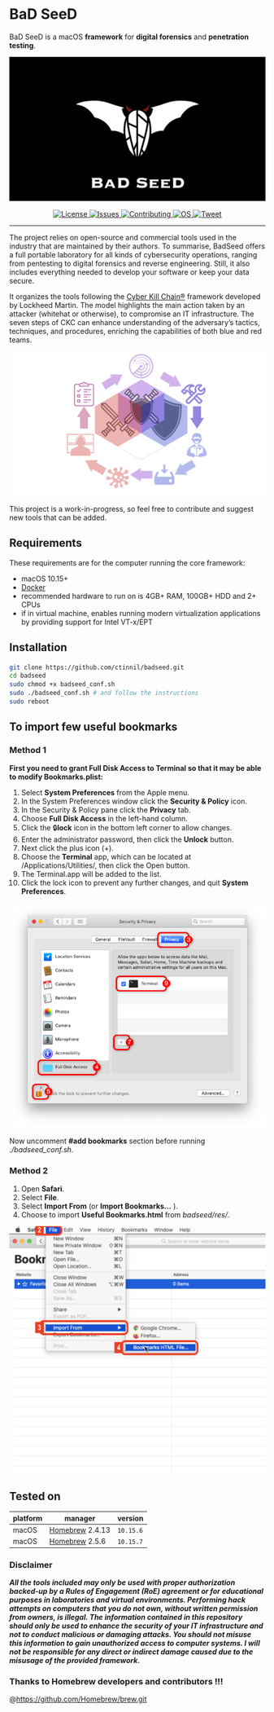 # BaD SeeD

BaD SeeD is a macOS **framework** for **digital forensics** and **penetration testing**.

![BaD SeeD](https://github.com/ctinnil/badseed/blob/master/res/logo.001.png?raw=true)

<p align="center">
  <a href="https://github.com/ctinnil/badseed/blob/master/LICENSE">
      <img src="https://img.shields.io/github/license/ctinnil/badseed" alt="License">
  </a>
  <a href="https://github.com/ctinnil/badseed/issues">
    <img src="https://img.shields.io/github/issues/ctinnil/badseed" alt="Issues">
  </a>
  <a href="https://github.com/ctinnil/badseed/pulls">
      <img src="https://img.shields.io/badge/contributions-welcome-brightgreen" alt="Contributing">
  </a>
  <a href="https://www.apple.com/macos/catalina/https://github.com/ctinnil/badseed/pulls">
      <img src="https://img.shields.io/badge/OS-macOS-brightgreen" alt="OS">
  </a>
  <a href="https://twitter.com/intent/tweet?text=BaD+SeeD+-+macOS+framework+to+improve+your+purple+teaming&amp;url=https%3A%2F%2Fgithub.com%2Fctinnil%2Fbadseed.gite&amp;via=ctinnil">
      <img src="https://img.shields.io/twitter/url?url=https%3A%2F%2Fgithub.com%2Fctinnil%2Fbadseed.git" alt="Tweet">
  </a>
</p>

---

The project relies on open-source and commercial tools used in the industry that are maintained by their authors. To summarise, BadSeed offers a full portable laboratory for all kinds of cybersecurity operations, ranging from pentesting to digital forensics and reverse engineering. Still, it also includes everything needed to develop your software or keep your data secure.

It organizes the tools following the [Cyber Kill Chain®](https://www.lockheedmartin.com/en-us/capabilities/cyber/cyber-kill-chain.html) framework developed by Lockheed Martin. The model highlights the main action taken by an attacker (whitehat or otherwise), to compromise an IT infrastructure. The seven steps of CKC can enhance understanding of the adversary’s tactics, techniques, and procedures, enriching the capabilities of both blue and red teams.

![CKC](https://github.com/ctinnil/badseed/blob/master/res/ckc.png?raw=true)

This project is a work-in-progress, so feel free to contribute and suggest new tools that can be added. 

Requirements 
-----
These requirements are for the computer running the core framework:
* macOS 10.15+ 
* [Docker](https://docs.docker.com/docker-for-mac/install/)
* recommended hardware to run on is 4GB+ RAM, 100GB+ HDD and 2+ CPUs
* if in virtual machine, enables running modern virtualization applications by providing support for Intel VT-x/EPT

Installation 
-----

``` sh
git clone https://github.com/ctinnil/badseed.git
cd badseed
sudo chmod +x badseed_conf.sh
sudo ./badseed_conf.sh # and follow the instructions 
sudo reboot
```

To import few useful bookmarks 
----

### Method 1

**First you need to grant Full Disk Access to Terminal so that it may be able to modify Bookmarks.plist:**

1. Select **System Preferences** from the Apple menu.
2. In the System Preferences window click the **Security & Policy** icon.
3. In the Security & Policy pane click the **Privacy** tab.
4. Choose **Full Disk Access** in the left-hand column.
5. Click the 🔒**lock** icon in the bottom left corner to allow changes.
6. Enter the administrator password, then click the **Unlock** button.
7. Next click the plus icon (+).
8. Choose the **Terminal** app, which can be located at /Applications/Utilities/, then click the Open button.
9. The Terminal.app will be added to the list.
10. Click the lock icon to prevent any further changes, and quit **System Preferences**.

![Full Disk Access](https://github.com/ctinnil/badseed/blob/master/res/TRZzf.png?raw=true)

Now uncomment **#add bookmarks** section before running *./badseed_conf.sh*.

### Method 2

1. Open **Safari**.
2. Select **File**.
3. Select **Import From** (or **Import Bookmarks...** ).
4. Choose to import **Useful Bookmarks.html** from *badseed/res/*.

![Full Disk Access](https://github.com/ctinnil/badseed/blob/ctinnil-patch-1/res/how%20to%20import%20bookmarks.png?raw=true)

Tested on
-----

platform | manager | version  
---------|---------|---------------
macOS | [Homebrew](https://docs.brew.sh/Installation) 2.4.13| `10.15.6`
macOS | [Homebrew](https://docs.brew.sh/Installation) 2.5.6 | `10.15.7`

### Disclaimer 

***All the tools included may only be used with proper authorization backed-up by a Rules of Engagement (RoE) agreement or for educational purposes in laboratories and virtual environments. Performing hack attempts on computers that you do not own, without written permission from owners, is illegal. The information contained in this repository should only be used to enhance the security of your IT infrastructure and not to conduct malicious or damaging attacks. You should not misuse this information to gain unauthorized access to computer systems. I will not be responsible for any direct or indirect damage caused due to the misusage of the provided framework.***

### Thanks to Homebrew developers and contributors !!!
@https://github.com/Homebrew/brew.git
